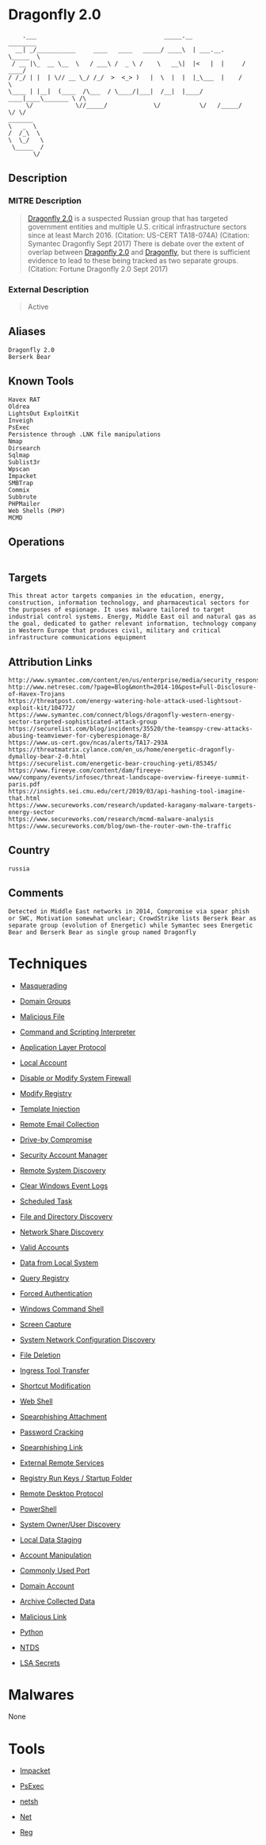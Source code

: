 
# Dragonfly 2.0

```
    .___                                    _____.__             ________     
  __| _/___________     ____   ____   _____/ ____\  | ___.__.    \_____  \    
 / __ |\_  __ \__  \   / ___\ /  _ \ /    \   __\|  |<   |  |     /  ____/    
/ /_/ | |  | \// __ \_/ /_/  >  <_> )   |  \  |  |  |_\___  |    /       \    
\____ | |__|  (____  /\___  / \____/|___|  /__|  |____/ ____|____\_______ \ /\
     \/            \//_____/             \/           \/   /_____/       \/ \/
_______   
\   _  \  
/  /_\  \ 
\  \_/   \
 \_____  /
       \/ 

```

## Description

### MITRE Description

> [Dragonfly 2.0](https://attack.mitre.org/groups/G0074) is a suspected Russian group that has targeted government entities and multiple U.S. critical infrastructure sectors since at least March 2016. (Citation: US-CERT TA18-074A) (Citation: Symantec Dragonfly Sept 2017) There is debate over the extent of overlap between [Dragonfly 2.0](https://attack.mitre.org/groups/G0074) and [Dragonfly](https://attack.mitre.org/groups/G0035), but there is sufficient evidence to lead to these being tracked as two separate groups. (Citation: Fortune Dragonfly 2.0 Sept 2017)

### External Description

> Active

## Aliases

```
Dragonfly 2.0
Berserk Bear
```

## Known Tools

```
Havex RAT
Oldrea
LightsOut ExploitKit
Inveigh
PsExec
Persistence through .LNK file manipulations
Nmap
Dirsearch
Sqlmap
Sublist3r
Wpscan
Impacket
SMBTrap
Commix
Subbrute
PHPMailer
Web Shells (PHP)
MCMD
```

## Operations

```

```

## Targets

```
This threat actor targets companies in the education, energy, construction, information technology, and pharmaceutical sectors for the purposes of espionage. It uses malware tailored to target industrial control systems. Energy, Middle East oil and natural gas as the goal, dedicated to gather relevant information, technology company in Western Europe that produces civil, military and critical infrastructure communications equipment
```

## Attribution Links

```
http://www.symantec.com/content/en/us/enterprise/media/security_response/whitepapers/Dragonfly_Threat_Against_Western_Energy_Suppliers.pdf
http://www.netresec.com/?page=Blog&month=2014-10&post=Full-Disclosure-of-Havex-Trojans
https://threatpost.com/energy-watering-hole-attack-used-lightsout-exploit-kit/104772/
https://www.symantec.com/connect/blogs/dragonfly-western-energy-sector-targeted-sophisticated-attack-group
https://securelist.com/blog/incidents/35520/the-teamspy-crew-attacks-abusing-teamviewer-for-cyberespionage-8/
https://www.us-cert.gov/ncas/alerts/TA17-293A
https://threatmatrix.cylance.com/en_us/home/energetic-dragonfly-dymalloy-bear-2-0.html
https://securelist.com/energetic-bear-crouching-yeti/85345/
https://www.fireeye.com/content/dam/fireeye-www/company/events/infosec/threat-landscape-overview-fireeye-summit-paris.pdf
https://insights.sei.cmu.edu/cert/2019/03/api-hashing-tool-imagine-that.html
https://www.secureworks.com/research/updated-karagany-malware-targets-energy-sector
https://www.secureworks.com/research/mcmd-malware-analysis
https://www.secureworks.com/blog/own-the-router-own-the-traffic
```

## Country

```
russia
```

## Comments

```
Detected in Middle East networks in 2014, Compromise via spear phish or SWC, Motivation somewhat unclear; CrowdStrike lists Berserk Bear as separate group (evolution of Energetic) while Symantec sees Energetic Bear and Berserk Bear as single group named Dragonfly
```

# Techniques


* [Masquerading](../techniques/Masquerading.md)

* [Domain Groups](../techniques/Domain-Groups.md)
    
* [Malicious File](../techniques/Malicious-File.md)
    
* [Command and Scripting Interpreter](../techniques/Command-and-Scripting-Interpreter.md)
    
* [Application Layer Protocol](../techniques/Application-Layer-Protocol.md)
    
* [Local Account](../techniques/Local-Account.md)
    
* [Disable or Modify System Firewall](../techniques/Disable-or-Modify-System-Firewall.md)
    
* [Modify Registry](../techniques/Modify-Registry.md)
    
* [Template Injection](../techniques/Template-Injection.md)
    
* [Remote Email Collection](../techniques/Remote-Email-Collection.md)
    
* [Drive-by Compromise](../techniques/Drive-by-Compromise.md)
    
* [Security Account Manager](../techniques/Security-Account-Manager.md)
    
* [Remote System Discovery](../techniques/Remote-System-Discovery.md)
    
* [Clear Windows Event Logs](../techniques/Clear-Windows-Event-Logs.md)
    
* [Scheduled Task](../techniques/Scheduled-Task.md)
    
* [File and Directory Discovery](../techniques/File-and-Directory-Discovery.md)
    
* [Network Share Discovery](../techniques/Network-Share-Discovery.md)
    
* [Valid Accounts](../techniques/Valid-Accounts.md)
    
* [Data from Local System](../techniques/Data-from-Local-System.md)
    
* [Query Registry](../techniques/Query-Registry.md)
    
* [Forced Authentication](../techniques/Forced-Authentication.md)
    
* [Windows Command Shell](../techniques/Windows-Command-Shell.md)
    
* [Screen Capture](../techniques/Screen-Capture.md)
    
* [System Network Configuration Discovery](../techniques/System-Network-Configuration-Discovery.md)
    
* [File Deletion](../techniques/File-Deletion.md)
    
* [Ingress Tool Transfer](../techniques/Ingress-Tool-Transfer.md)
    
* [Shortcut Modification](../techniques/Shortcut-Modification.md)
    
* [Web Shell](../techniques/Web-Shell.md)
    
* [Spearphishing Attachment](../techniques/Spearphishing-Attachment.md)
    
* [Password Cracking](../techniques/Password-Cracking.md)
    
* [Spearphishing Link](../techniques/Spearphishing-Link.md)
    
* [External Remote Services](../techniques/External-Remote-Services.md)
    
* [Registry Run Keys / Startup Folder](../techniques/Registry-Run-Keys---Startup-Folder.md)
    
* [Remote Desktop Protocol](../techniques/Remote-Desktop-Protocol.md)
    
* [PowerShell](../techniques/PowerShell.md)
    
* [System Owner/User Discovery](../techniques/System-Owner-User-Discovery.md)
    
* [Local Data Staging](../techniques/Local-Data-Staging.md)
    
* [Account Manipulation](../techniques/Account-Manipulation.md)
    
* [Commonly Used Port](../techniques/Commonly-Used-Port.md)
    
* [Domain Account](../techniques/Domain-Account.md)
    
* [Archive Collected Data](../techniques/Archive-Collected-Data.md)
    
* [Malicious Link](../techniques/Malicious-Link.md)
    
* [Python](../techniques/Python.md)
    
* [NTDS](../techniques/NTDS.md)
    
* [LSA Secrets](../techniques/LSA-Secrets.md)
    

# Malwares

None

# Tools


* [Impacket](../tools/Impacket.md)

* [PsExec](../tools/PsExec.md)
    
* [netsh](../tools/netsh.md)
    
* [Net](../tools/Net.md)
    
* [Reg](../tools/Reg.md)
    
